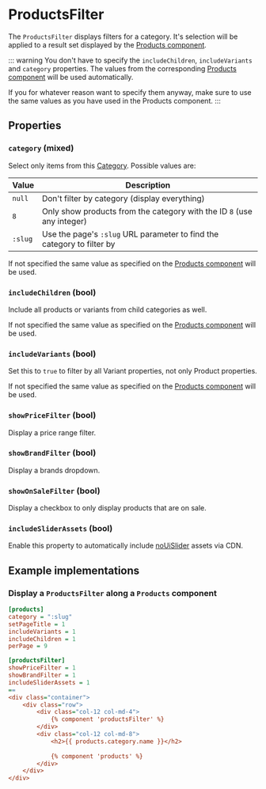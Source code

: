 # ProductsFilter



The `ProductsFilter` displays filters for a category. It's selection will be applied to a result set displayed by the
 [Products component](./products.md).
 
::: warning
You don't have to specify the `includeChildren`, `includeVariants` and `category` properties.
The values from the corresponding [Products component](./products.md) will be used automatically. 

If you for whatever reason want to specify them anyway, make sure to use the same values as you 
have used in the Products component.
:::

## Properties

### `category` (mixed)

Select only items from this [Category](/guide/usage/categories). Possible values are:

| Value | Description |
| ----- | ----------- |
| `null` | Don't filter by category (display everything) |
| `8` | Only show products from the category with the ID `8` (use any integer) |
| `:slug` | Use the page's `:slug` URL parameter to find the category to filter by |

If not specified the same value as specified on the [Products component](./products.md) will be used.

### `includeChildren` (bool)

Include all products or variants from child categories as well.

If not specified the same value as specified on the [Products component](./products.md) will be used.

### `includeVariants` (bool)

Set this to `true` to filter by all Variant properties, not only Product properties.

If not specified the same value as specified on the [Products component](./products.md) will be used.

### `showPriceFilter` (bool)

Display a price range filter.

### `showBrandFilter` (bool)

Display a brands dropdown.

### `showOnSaleFilter` (bool)

Display a checkbox to only display products that are on sale.

### `includeSliderAssets` (bool)

Enable this property to automatically include [noUiSlider](https://github.com/leongersen/noUiSlider) assets via CDN.


## Example implementations

### Display a `ProductsFilter` along a `Products` component

```ini
[products]
category = ":slug"
setPageTitle = 1
includeVariants = 1
includeChildren = 1
perPage = 9

[productsFilter]
showPriceFilter = 1
showBrandFilter = 1
includeSliderAssets = 1
==
<div class="container">
    <div class="row">
        <div class="col-12 col-md-4">
            {% component 'productsFilter' %}  
        </div>
        <div class="col-12 col-md-8">
            <h2>{{ products.category.name }}</h2>
    
            {% component 'products' %}
        </div>
    </div>
</div>
```